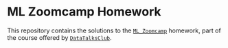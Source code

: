 # ML Zoomcamp Homework

This repository contains the solutions to the [`ML Zoomcamp`](https://github.com/DataTalksClub/machine-learning-zoomcamp) homework, part of the course offered by [`DataTalksClub`](https://datatalks.club/).